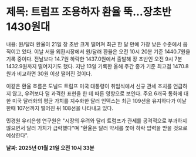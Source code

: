 # **제목: 트럼프 조용하자 환율 뚝…장초반 1430원대**

  내용: 원/달러 환율이 21일 장 초반 크게 떨어져 최근 한 달 만에 가장 낮은 수준에서 움직이고 있다.  이날 서울 외환시장에서 원/달러 환율은 오전 10시 20분 기준 1440.7원을 기록 중이다.  전날보다 14.7원 하락한 1437.0원에서 출발해 장 초반인 오전 9시 7분 1432.9원까지 떨어지기도 했다.  지난 13일 기록한 올해 주간 종가 기준 최고점 1470.8원과 비교하면 30원 이상 떨어진 것이다.

이같은 환율 흐름은 도널드 트럼프 미국 대통령이 취임식에서 신규 관세 조치를 언급하지 않고, 우려보다 덜 과격한 표현을 한 데 따른 영향으로 보인다.  주요 6개국 통화에 대한 미국 달러화의 평균 가치를 지수화한 달러 인덱스는 최근 109선을 유지하다가 이날 한때 107선까지 떨어진 뒤 108선을 나타내고 있다.

민경원 우리은행 연구원은 "시장의 우려와 달리 트럼프가 관세를 공격적으로 부과하지 않으면서 달러 가치가 급락했다"며 "환율은 달러 약세를 쫓아 하락 압력을 받을 것으로 예상한다".

  **날짜: 2025년 01월 21일 오전 10시 33분**